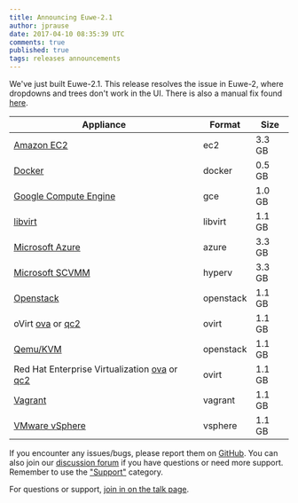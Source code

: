 ```yaml
---
title: Announcing Euwe-2.1
author: jprause
date: 2017-04-10 08:35:39 UTC
comments: true
published: true
tags: releases announcements
---
```


We've just built Euwe-2.1. This release resolves the issue in Euwe-2, where dropdowns and trees don't work in the UI. There is also a manual fix found [here](http://talk.manageiq.org/t/euwe-2-broken-ui-fix/2221).

| Appliance | Format | Size |
| --------- | ------ | ---- |
| [Amazon EC2](http://releases.manageiq.org/manageiq-ec2-euwe-2.1.vhd) | ec2 | 3.3 GB |
| [Docker](https://hub.docker.com/r/manageiq/manageiq/) | docker | 0.5 GB |
| [Google Compute Engine](http://releases.manageiq.org/manageiq-gce-euwe-2.1.tar.gz) | gce | 1.0 GB |
| [libvirt](http://releases.manageiq.org/manageiq-libvirt-euwe-2.1.qc2) | libvirt | 1.1 GB |
| [Microsoft Azure](http://releases.manageiq.org/manageiq-azure-euwe-2.1.vhd) | azure | 3.3 GB |
| [Microsoft SCVMM](http://releases.manageiq.org/manageiq-hyperv-euwe-2.1.vhd) | hyperv | 3.3 GB |
| [Openstack](http://releases.manageiq.org/manageiq-openstack-euwe-2.1.qc2) | openstack | 1.1 GB |
| oVirt [ova](http://releases.manageiq.org/manageiq-ovirt-euwe-2.1.ova) or [qc2](http://releases.manageiq.org/manageiq-ovirt-euwe-2.1.qc2) | ovirt | 1.1 GB |
| [Qemu/KVM](http://releases.manageiq.org/manageiq-openstack-euwe-2.1.qc2) | openstack | 1.1 GB |
| Red Hat Enterprise Virtualization [ova](http://releases.manageiq.org/manageiq-ovirt-euwe-2.1.ova) or [qc2](http://releases.manageiq.org/manageiq-ovirt-euwe-2.1.qc2) | ovirt | 1.1 GB |
| [Vagrant](https://atlas.hashicorp.com/manageiq/euwe) | vagrant | 1.1 GB |
| [VMware vSphere](http://releases.manageiq.org/manageiq-vsphere-euwe-2.1.ova) | vsphere | 1.1 GB |


If you encounter any issues/bugs, please report them on [GitHub](https://github.com/ManageIQ/manageiq/issues). You can also join our [discussion forum](http://talk.manageiq.org/) if you have questions or need more support. Remember to use the ["Support"](http://talk.manageiq.org/c/support) category.





For questions or support, [join in on the talk page](http://talk.manageiq.org/).
